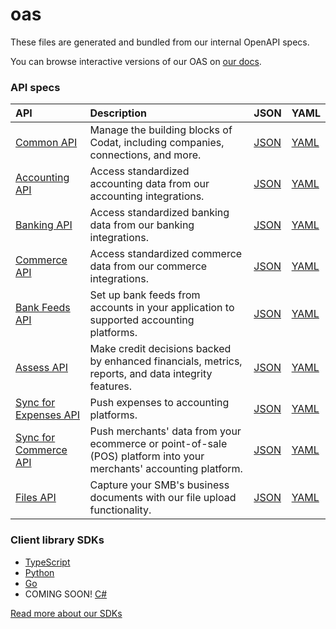 # oas

These files are generated and bundled from our internal OpenAPI specs.

You can browse interactive versions of our OAS on [our docs](https://docs.codat.io/).

### API specs

| API | Description | JSON | YAML |
| :- | :- | :- | :- |
| [Common API](https://docs.codat.io/codat-api#/) | Manage the building blocks of Codat, including companies, connections, and more.  | [JSON](https://raw.githubusercontent.com/codatio/oas/main/json/Codat-Common.json) | [YAML](https://raw.githubusercontent.com/codatio/oas/main/yaml/Codat-Common.yaml)
| [Accounting API](https://docs.codat.io/accounting-api#/) | Access standardized accounting data from our accounting integrations.  | [JSON](https://raw.githubusercontent.com/codatio/oas/main/json/Codat-Accounting.json) | [YAML](https://raw.githubusercontent.com/codatio/oas/main/yaml/Codat-Accounting.yaml)
| [Banking API](https://docs.codat.io/banking-api#/) | Access standardized banking data from our banking integrations.  | [JSON](https://raw.githubusercontent.com/codatio/oas/main/json/Codat-Banking.json) | [YAML](https://raw.githubusercontent.com/codatio/oas/main/yaml/Codat-Banking.yaml)
| [Commerce API](https://docs.codat.io/commerce-api#/) | Access standardized commerce data from our commerce integrations.  | [JSON](https://raw.githubusercontent.com/codatio/oas/main/json/Codat-Commerce.json) | [YAML](https://raw.githubusercontent.com/codatio/oas/main/yaml/Codat-Commerce.yaml)
| [Bank Feeds API](https://docs.codat.io/bank-feeds-api#/) | Set up bank feeds from accounts in your application to supported accounting platforms.  | [JSON](https://raw.githubusercontent.com/codatio/oas/main/json/Codat-Bank-Feeds.json) | [YAML](https://raw.githubusercontent.com/codatio/oas/main/yaml/Codat-Bank-Feeds.yaml)
| [Assess API](https://docs.codat.io/assess-api#/) | Make credit decisions backed by enhanced financials, metrics, reports, and data integrity features.  | [JSON](https://raw.githubusercontent.com/codatio/oas/main/json/Codat-Assess.json) | [YAML](https://raw.githubusercontent.com/codatio/oas/main/yaml/Codat-Assess.yaml)
| [Sync for Expenses API](https://docs.codat.io/sync-for-expenses-api#/) | Push expenses to accounting platforms. | [JSON](https://raw.githubusercontent.com/codatio/oas/main/json/Codat-Expenses.json) | [YAML](https://raw.githubusercontent.com/codatio/oas/main/yaml/Codat-Expenses.yaml)
| [Sync for Commerce API](https://docs.codat.io/sync-for-commerce-api#/) | Push merchants' data from your ecommerce or point-of-sale (POS) platform into your merchants' accounting platform.   | [JSON](https://raw.githubusercontent.com/codatio/oas/main/json/Codat-Sync-Commerce.json) | [YAML](https://raw.githubusercontent.com/codatio/oas/main/yaml/Codat-Sync-Commerce.yaml)
| [Files API](https://docs.codat.io/files-api#/) | Capture your SMB's business documents with our file upload functionality.  | [JSON](https://raw.githubusercontent.com/codatio/oas/main/json/Codat-Files.json) | [YAML](https://raw.githubusercontent.com/codatio/oas/main/yaml/Codat-Files.yaml)

### Client library SDKs

- [TypeScript](https://github.com/codatio/client-sdk-typescript)
- [Python](https://github.com/codatio/client-sdk-python)
- [Go](https://github.com/codatio/client-sdk-go)
- COMING SOON! [C#](https://github.com/codatio/client-sdk-csharp)

[Read more about our SDKs](https://docs.codat.io/introduction/libraries)
